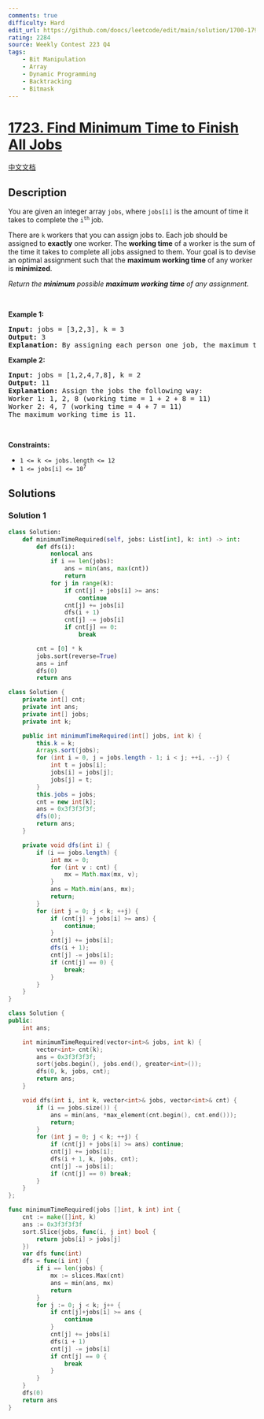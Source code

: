 ```yaml
---
comments: true
difficulty: Hard
edit_url: https://github.com/doocs/leetcode/edit/main/solution/1700-1799/1723.Find%20Minimum%20Time%20to%20Finish%20All%20Jobs/README_EN.md
rating: 2284
source: Weekly Contest 223 Q4
tags:
    - Bit Manipulation
    - Array
    - Dynamic Programming
    - Backtracking
    - Bitmask
---
```


<!-- problem:start -->

# [1723. Find Minimum Time to Finish All Jobs](https://leetcode.com/problems/find-minimum-time-to-finish-all-jobs)

[中文文档](/solution/1700-1799/1723.Find%20Minimum%20Time%20to%20Finish%20All%20Jobs/README.md)

## Description

<!-- description:start -->

<p>You are given an integer array <code>jobs</code>, where <code>jobs[i]</code> is the amount of time it takes to complete the <code>i<sup>th</sup></code> job.</p>

<p>There are <code>k</code> workers that you can assign jobs to. Each job should be assigned to <strong>exactly</strong> one worker. The <strong>working time</strong> of a worker is the sum of the time it takes to complete all jobs assigned to them. Your goal is to devise an optimal assignment such that the <strong>maximum working time</strong> of any worker is <strong>minimized</strong>.</p>

<p><em>Return the <strong>minimum</strong> possible <strong>maximum working time</strong> of any assignment. </em></p>

<p>&nbsp;</p>
<p><strong class="example">Example 1:</strong></p>

<pre>
<strong>Input:</strong> jobs = [3,2,3], k = 3
<strong>Output:</strong> 3
<strong>Explanation:</strong> By assigning each person one job, the maximum time is 3.
</pre>

<p><strong class="example">Example 2:</strong></p>

<pre>
<strong>Input:</strong> jobs = [1,2,4,7,8], k = 2
<strong>Output:</strong> 11
<strong>Explanation:</strong> Assign the jobs the following way:
Worker 1: 1, 2, 8 (working time = 1 + 2 + 8 = 11)
Worker 2: 4, 7 (working time = 4 + 7 = 11)
The maximum working time is 11.</pre>

<p>&nbsp;</p>
<p><strong>Constraints:</strong></p>

<ul>
	<li><code>1 &lt;= k &lt;= jobs.length &lt;= 12</code></li>
	<li><code>1 &lt;= jobs[i] &lt;= 10<sup>7</sup></code></li>
</ul>

<!-- description:end -->

## Solutions

<!-- solution:start -->

### Solution 1

<!-- tabs:start -->

```python
class Solution:
    def minimumTimeRequired(self, jobs: List[int], k: int) -> int:
        def dfs(i):
            nonlocal ans
            if i == len(jobs):
                ans = min(ans, max(cnt))
                return
            for j in range(k):
                if cnt[j] + jobs[i] >= ans:
                    continue
                cnt[j] += jobs[i]
                dfs(i + 1)
                cnt[j] -= jobs[i]
                if cnt[j] == 0:
                    break

        cnt = [0] * k
        jobs.sort(reverse=True)
        ans = inf
        dfs(0)
        return ans
```

```java
class Solution {
    private int[] cnt;
    private int ans;
    private int[] jobs;
    private int k;

    public int minimumTimeRequired(int[] jobs, int k) {
        this.k = k;
        Arrays.sort(jobs);
        for (int i = 0, j = jobs.length - 1; i < j; ++i, --j) {
            int t = jobs[i];
            jobs[i] = jobs[j];
            jobs[j] = t;
        }
        this.jobs = jobs;
        cnt = new int[k];
        ans = 0x3f3f3f3f;
        dfs(0);
        return ans;
    }

    private void dfs(int i) {
        if (i == jobs.length) {
            int mx = 0;
            for (int v : cnt) {
                mx = Math.max(mx, v);
            }
            ans = Math.min(ans, mx);
            return;
        }
        for (int j = 0; j < k; ++j) {
            if (cnt[j] + jobs[i] >= ans) {
                continue;
            }
            cnt[j] += jobs[i];
            dfs(i + 1);
            cnt[j] -= jobs[i];
            if (cnt[j] == 0) {
                break;
            }
        }
    }
}
```

```cpp
class Solution {
public:
    int ans;

    int minimumTimeRequired(vector<int>& jobs, int k) {
        vector<int> cnt(k);
        ans = 0x3f3f3f3f;
        sort(jobs.begin(), jobs.end(), greater<int>());
        dfs(0, k, jobs, cnt);
        return ans;
    }

    void dfs(int i, int k, vector<int>& jobs, vector<int>& cnt) {
        if (i == jobs.size()) {
            ans = min(ans, *max_element(cnt.begin(), cnt.end()));
            return;
        }
        for (int j = 0; j < k; ++j) {
            if (cnt[j] + jobs[i] >= ans) continue;
            cnt[j] += jobs[i];
            dfs(i + 1, k, jobs, cnt);
            cnt[j] -= jobs[i];
            if (cnt[j] == 0) break;
        }
    }
};
```

```go
func minimumTimeRequired(jobs []int, k int) int {
	cnt := make([]int, k)
	ans := 0x3f3f3f3f
	sort.Slice(jobs, func(i, j int) bool {
		return jobs[i] > jobs[j]
	})
	var dfs func(int)
	dfs = func(i int) {
		if i == len(jobs) {
			mx := slices.Max(cnt)
			ans = min(ans, mx)
			return
		}
		for j := 0; j < k; j++ {
			if cnt[j]+jobs[i] >= ans {
				continue
			}
			cnt[j] += jobs[i]
			dfs(i + 1)
			cnt[j] -= jobs[i]
			if cnt[j] == 0 {
				break
			}
		}
	}
	dfs(0)
	return ans
}
```

<!-- tabs:end -->

<!-- solution:end -->

<!-- problem:end -->
